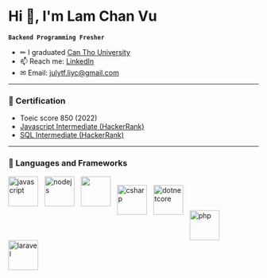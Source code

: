 # Hi 👋, I'm Lam Chan Vu

**`Backend Programming Fresher`**

- ✏ I graduated [Can Tho University](https://www.facebook.com/CTUDHCT)
- 📫 Reach me: [LinkedIn](https://www.linkedin.com/in/l%C3%A2m-ch%E1%BA%A5n-v%C5%A9-b4389321b/)
- ✉ Email: julytf.liyc@gmail.com

---

### 📑 Certification

- Toeic score 850 (2022)
- [Javascript Intermediate (HackerRank)](https://www.hackerrank.com/certificates/9c9d516d933b)
- [SQL Intermediate (HackerRank)](https://www.hackerrank.com/certificates/cc3669547428)


---

### 🧰 Languages and Frameworks

<img/>
<img align="left" width="60px" style="padding-right:10px;" alt="javascript" src="https://cdn.jsdelivr.net/gh/devicons/devicon/icons/javascript/javascript-plain.svg" />

<img align="left" width="60px" style="padding-right:10px;" alt="nodejs" src="https://cdn.jsdelivr.net/gh/devicons/devicon/icons/nodejs/nodejs-original-wordmark.svg" />

<img align="left" width="60px" style="padding-right:10px;"  src="https://cdn.jsdelivr.net/gh/devicons/devicon/icons/express/express-original.svg" />

</br>
</br>

<img/>
<img align="left" width="60px" style="padding-right:10px;"  alt="csharp" src="https://cdn.jsdelivr.net/gh/devicons/devicon/icons/csharp/csharp-original.svg" />

<img align="left" width="60px" style="padding-right:10px;" alt="dotnetcore" src="https://cdn.jsdelivr.net/gh/devicons/devicon/icons/dotnetcore/dotnetcore-original.svg" />

</br>
</br>
</br>
</br>

<img align="left" width="60px" style="padding-right:10px;"  alt="php" src="https://cdn.jsdelivr.net/gh/devicons/devicon/icons/php/php-original.svg" />

<img align="left" width="60px" style="padding-right:10px;"  alt="laravel" src="https://cdn.jsdelivr.net/gh/devicons/devicon@latest/icons/laravel/laravel-original.svg" />
          
